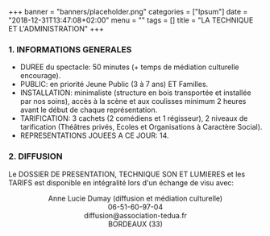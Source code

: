 +++
banner = "banners/placeholder.png"
categories = ["Ipsum"]
date = "2018-12-31T13:47:08+02:00"
menu = ""
tags = []
title = "LA TECHNIQUE ET L'ADMINISTRATION"
+++

### 1. INFORMATIONS GENERALES

- DUREE du spectacle: 50 minutes (+ temps de médiation culturelle encourage).
- PUBLIC: en priorité Jeune Public (3 à 7 ans) ET Familles. 
- INSTALLATION: minimaliste (structure en bois transportée et installée par nos soins), accès à la scène et aux coulisses minimum 2 heures avant le début de chaque représentation.   
- TARIFICATION: 3 cachets (2 comédiens et 1 régisseur), 2 niveaux de tarification (Théâtres privés, Ecoles et Organisations à Caractère Social). 
- REPRESENTATIONS JOUEES A CE JOUR: 14.

### 2. DIFFUSION
Le DOSSIER DE PRESENTATION, TECHNIQUE SON ET LUMIERES et les TARIFS est disponible en intégralité lors d'un échange de visu avec:
 <p style="text-align: center;">Anne Lucie Dumay (diffusion et médiation culturelle)<br>06-51-60-97-04<br>diffusion@association-tedua.fr<br>BORDEAUX (33)</p>   




